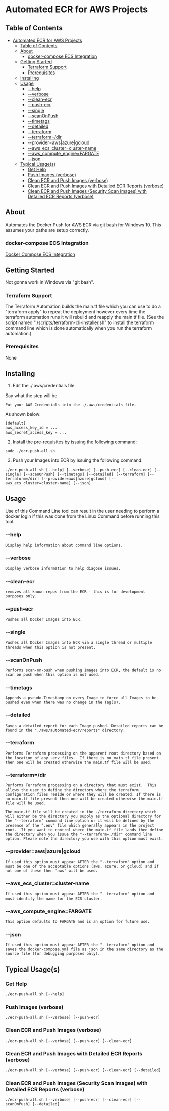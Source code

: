 # Automated ECR for AWS Projects

## Table of Contents

- [Automated ECR for AWS Projects](#automated-ecr-for-aws-projects)
  - [Table of Contents](#table-of-contents)
  - [About](#about)
    - [docker-compose ECS Integration](#docker-compose-ecs-integration)
  - [Getting Started](#getting-started)
    - [Terraform Support](#terraform-support)
    - [Prerequisites](#prerequisites)
  - [Installing](#installing)
  - [Usage](#usage)
    - [--help](#--help)
    - [--verbose](#--verbose)
    - [--clean-ecr](#--clean-ecr)
    - [--push-ecr](#--push-ecr)
    - [--single](#--single)
    - [--scanOnPush](#--scanonpush)
    - [--timetags](#--timetags)
    - [--detailed](#--detailed)
    - [--terraform](#--terraform)
    - [--terraform=/dir](#--terraformdir)
    - [--provider=aws|azure|gcloud](#--providerawsazuregcloud)
    - [--aws_ecs_cluster=cluster-name](#--aws_ecs_clustercluster-name)
    - [--aws_compute_engine=FARGATE](#--aws_compute_enginefargate)
    - [--json](#--json)
  - [Typical Usage(s)](#typical-usages)
    - [Get Help](#get-help)
    - [Push Images (verbose)](#push-images-verbose)
    - [Clean ECR and Push Images (verbose)](#clean-ecr-and-push-images-verbose)
    - [Clean ECR and Push Images with Detailed ECR Reports (verbose)](#clean-ecr-and-push-images-with-detailed-ecr-reports-verbose)
    - [Clean ECR and Push Images (Security Scan Images) with Detailed ECR Reports (verbose)](#clean-ecr-and-push-images-security-scan-images-with-detailed-ecr-reports-verbose)


## About

Automates the Docker Push for AWS ECR via git bash for Windows 10. This assumes your paths are setup correctly.

### docker-compose ECS Integration

[Docker Compose ECS Integration](https://docs.docker.com/cloud/ecs-integration/)

## Getting Started

Not gonna work in Windows via "git bash".

### Terraform Support

The Terraform Automation builds the main.tf file which you can use to do a "terraform apply" to repeat the deployment however every time the terraform automation runs it will rebuild and reapply the main.tf file. (See the script named "./scripts/terraform-cli-installer.sh" to install the terraform command line which is done automatically when you run the terraform automation.)

### Prerequisites

None

## Installing

1. Edit the ./.aws/credentials file.

Say what the step will be

```
Put your AWS Credentials into the ./.aws/credentials file.
```

As shown below:

```
[default]
aws_access_key_id = ...
aws_secret_access_key = ...
```

2. Install the pre-requisites by issuing the following command:

```
sudo ./ecr-push-all.sh
```

3. Push your Images into ECR by issuing the following command:

```
./ecr-push-all.sh [--help] [--verbose] [--push-ecr] [--clean-ecr] [--single] [--scanOnPush] [--timetags] [--detailed] [--terraform] [--terraform=/dir] [--provider=aws|azure|gcloud] [--aws_ecs_cluster=cluster-name] [--json]
```

## Usage

Use of this Command Line tool can result in the user needing to perform a docker login if this was done from the Linux Command before running this tool.

### --help

```
Display help information about command line options.
```
### --verbose

```
Display verbose information to help diagose issues.
```
### --clean-ecr

```
removes all known repos from the ECR - this is for development purposes only.
```

### --push-ecr

```
Pushes all Docker Images into ECR.
```

### --single

```
Pushes all Docker Images into ECR via a single thread or multiple threads when this option is not present.
```

### --scanOnPush

```
Performs scan-on-push when pushing Images into ECR, the default is no scan on push when this option is not used.
```

### --timetags

```
Appends a pseudo-Timestamp on every Image to force all Images to be pushed even when there was no change in the Tag(s).
```

### --detailed

```
Saves a detailed report for each Image pushed. Detailed reports can be found in the "./aws/automated-ecr/reports" directory.
```

### --terraform

```
Performs Terraform processing on the apparent root directory based on the location of any .env files.  If there is no main.tf file present then one will be created otherwise the main.tf file will be used.
```

### --terraform=/dir

```
Performs Terraform processing on a directory that must exist.  This allows the user to define the directory where the terraform configuration files reside or where they will be created. If there is no main.tf file present then one will be created otherwise the main.tf file will be used.

The main.tf file will be created in the ./terraform directory which will either be the directory you supply as the optional directory for the "--terraform" command line option or it will be defined by the presence of the ".env" file which generally appears in the project root.  If you want to control where the main.tf file lands then define the directory when you issue the "--terraform=./dir" command line option. Please note the directory you use with this option must exist.
```

### --provider=aws|azure|gcloud

```
If used this option must appear AFTER the "--terraform" option and must be one of the acceptable options (aws, azure, or gcloud) and if not one of these then 'aws' will be used.
```

### --aws_ecs_cluster=cluster-name

```
If used this option must appear AFTER the "--terraform" option and must identify the name for the ECS cluster.
```

### --aws_compute_engine=FARGATE

```
This option defaults to FARGATE and is an option for future use.
```

### --json

```
If used this option must appear AFTER the "--terraform" option and saves the docker-compose.yml file as json in the same directory as the source file (for debugging purposes only).
```

## Typical Usage(s)

### Get Help

```
./ecr-push-all.sh [--help]
```

### Push Images (verbose)

```
./ecr-push-all.sh [--verbose] [--push-ecr]
```

### Clean ECR and Push Images (verbose)

```
./ecr-push-all.sh [--verbose] [--push-ecr] [--clean-ecr]
```

### Clean ECR and Push Images with Detailed ECR Reports (verbose)

```
./ecr-push-all.sh [--verbose] [--push-ecr] [--clean-ecr] [--detailed]
```

### Clean ECR and Push Images (Security Scan Images) with Detailed ECR Reports (verbose)

```
./ecr-push-all.sh [--verbose] [--push-ecr] [--clean-ecr] [--scanOnPush] [--detailed]
```
